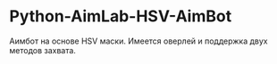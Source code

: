 # Python-AimLab-HSV-AimBot
Аимбот на основе HSV маски. Имеется оверлей и поддержка двух методов захвата.
